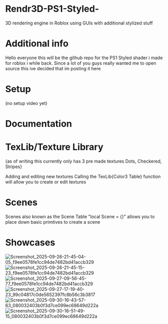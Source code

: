 # Rendr3D-PS1-Styled-
3D rendering engine in Roblox using GUIs with additional stylized stuff

# Additional info 
Hello everyone this will be the github repo for the PS1 Styled shader i made for roblox i while back. Since a lot of you guys really wanted me to open source this ive decided that im posting it here

# Setup
(no setup video yet)

# Documentation 
 # TexLib/Texture Library

{as of writing this currently only has 3 pre made textures Dots, Checkered, Stripes}

Adding and editing new textures
Calling the TexLib{Color3 Table} function will allow you to create or edit textures

   # Scenes
Scenes also known as the Scene Table
"local Scene = {}"
allows you to place down basic primtives to create a scene

# Showcases
![Screenshot_2025-09-26-21-45-04-05_f9ee0578fe1cc94de7482bd41accb329](https://github.com/user-attachments/assets/2c5562cf-3b84-45ca-bea7-812cad10bc54)
![Screenshot_2025-09-26-21-45-15-23_f9ee0578fe1cc94de7482bd41accb329](https://github.com/user-attachments/assets/f567a3ed-b50f-49c3-84e4-a5a02ae0cc57)
![Screenshot_2025-09-27-09-56-45-77_f9ee0578fe1cc94de7482bd41accb329](https://github.com/user-attachments/assets/16077ea4-17cc-420f-9827-90bc269404a6)
![Screenshot_2025-09-27-17-19-40-23_99c04817c0de5652397fc8b56c3b3817](https://github.com/user-attachments/assets/094609f5-f07a-48c2-911d-5cad2d47454c)
![Screenshot_2025-09-30-16-43-57-63_080032403b0f3d7ce099ec68649d222a](https://github.com/user-attachments/assets/869fe9bf-fa9a-40cd-bc69-797d19086054)
![Screenshot_2025-09-30-16-51-49-15_080032403b0f3d7ce099ec68649d222a](https://github.com/user-attachments/assets/422e6aed-5e5c-4851-a617-7476f1658654)

